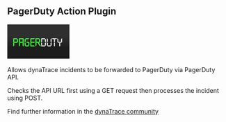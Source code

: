 ## PagerDuty Action Plugin

![images_community/download/attachments/159187800/icon.png](images_community/download/attachments/159187800/icon.png)

Allows dynaTrace incidents to be forwarded to PagerDuty via PagerDuty API.

Checks the API URL first using a GET request then processes the incident using POST.

Find further information in the [dynaTrace community](https://community.compuwareapm.com/community/display/DL/PagerDuty+Action+Plugin)